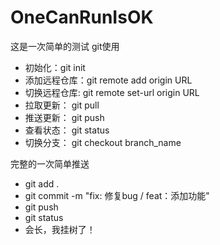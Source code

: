 # OneCanRunIsOK
这是一次简单的测试
git使用

+ 初始化：git init
+ 添加远程仓库：git remote add origin URL
+ 切换远程仓库: git remote set-url origin URL
+ 拉取更新： git pull
+ 推送更新： git push
+ 查看状态： git status
+ 切换分支： git checkout branch_name

完整的一次简单推送

+ git add .
+ git commit -m "fix: 修复bug / feat：添加功能"
+ git push
+ git status
+ 会长，我挂树了！

